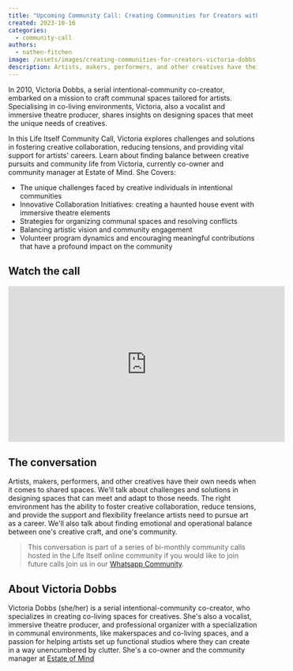 ```yaml
---
title: "Upcoming Community Call: Creating Communities for Creators with Victoria Dobbs"
created: 2023-10-16
categories:
  - community-call
authors:
  - nathen-fitchen
image: /assets/images/creating-communities-for-creators-victoria-dobbs.jpg
description: Artists, makers, performers, and other creatives have their own needs when it comes to shared spaces. We'll talk about challenges and solutions in designing spaces that can meet and adapt to those needs.
---
```

In 2010, Victoria Dobbs, a serial intentional-community co-creator, embarked on a mission to craft communal spaces tailored for artists. Specialising in co-living environments, Victoria, also a vocalist and immersive theatre producer, shares insights on designing spaces that meet the unique needs of creatives. 

In this Life Itself Community Call, Victoria explores challenges and solutions in fostering creative collaboration, reducing tensions, and providing vital support for artists' careers. Learn about finding balance between creative pursuits and community life from Victoria, currently co-owner and community manager at Estate of Mind. She Covers:

* The unique challenges faced by creative individuals in intentional communities
* Innovative Collaboration Initiatives: creating a haunted house event with immersive theatre elements
* Strategies for organizing communal spaces and resolving conflicts 
* Balancing artistic vision and community engagement
* Volunteer program dynamics and encouraging meaningful contributions that have a profound impact on the community

## Watch the call

<iframe width="560" height="315" src="https://www.youtube.com/embed/YEKG9OSMm_w?si=0xeiX7m8bmEjxRLY" title="YouTube video player" frameborder="0" allow="accelerometer; autoplay; clipboard-write; encrypted-media; gyroscope; picture-in-picture; web-share" allowfullscreen></iframe>
 
## The conversation

Artists, makers, performers, and other creatives have their own needs when it comes to shared spaces. We'll talk about challenges and solutions in designing spaces that can meet and adapt to those needs. The right environment has the ability to foster creative collaboration, reduce tensions, and provide the support and flexibility freelance artists need to pursue art as a career. We'll also talk about finding emotional and operational balance between one's creative craft, and one's community.

> This conversation is part of a series of bi-monthly community calls hosted in the Life Itself online community if you would like to join future calls join us in our [Whatsapp Community](https://chat.whatsapp.com/JNJCTZugNQn1fq89xbHtfA).

## About Victoria Dobbs

Victoria Dobbs (she/her) is a serial intentional-community co-creator, who specializes in creating co-living spaces for creatives. She's also a vocalist, immersive theatre producer, and professional organizer with a specialization in communal environments, like makerspaces and co-living spaces, and a passion for helping artists set up functional studios where they can create in a way unencumbered by clutter. She's a co-owner and the community manager at [Estate of Mind](https://www.est8ofmind.com/)


